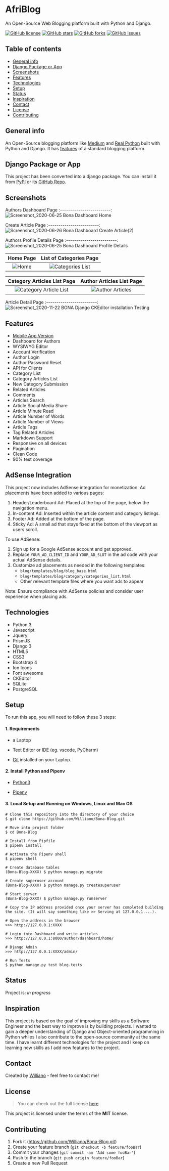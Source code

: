 # AfriBlog
An Open-Source Web Blogging platform built with Python and Django.



[![GitHub license](https://img.shields.io/github/license/Williano/AfriBlog?style=for-the-badge)](https://img.shields.io/github/license/Williano/AfriBlog?style=for-the-badge)
[![GitHub stars](https://img.shields.io/github/stars/Williano/AfriBlog?style=for-the-badge)](https://img.shields.io/github/stars/Williano/AfriBlog?style=for-the-badge)
[![GitHub forks](https://img.shields.io/github/forks/Williano/AfriBlog?style=for-the-badge)](https://img.shields.io/github/forks/Williano/AfriBlog?style=for-the-badge)
[![GitHub issues](https://img.shields.io/github/issues/Williano/AfriBlog?style=for-the-badge)](https://img.shields.io/github/issues/Williano/AfriBlog?style=for-the-badge)


## Table of contents
* [General info](#general-info)
* [Django Package or App](#django-package-or-app)
* [Screenshots](#screenshots)
* [Features](#features)
* [Technologies](#technologies)
* [Setup](#setup)
* [Status](#status)
* [Inspiration](#inspiration)
* [Contact](#contact)
* [License](#license)
* [Contributing](#contributing)


## General info
An Open-Source blogging platform like [Medium](https://medium.com/) and [Real Python](https://realpython.com/) built with Python and Django. It has [features](#features) of a standard blogging platform.

## Django Package or App
This project has been converted into a django package. You can install it from [PyPI](https://pypi.org/project/django-afriblog/) or its [GitHub Repo](https://github.com/Williano/django-afriblog).

## Screenshots

 Authors Dashboard Page
:-------------------------:
![Screenshot_2020-06-25 Bona Dashboard Home](https://user-images.githubusercontent.com/19711677/85830207-d4e17200-b751-11ea-9de2-0a86b5bd296a.png)

 Create Article Page
:-------------------------:
![Screenshot_2020-06-26 Bona Dashboard Create Article(2)](https://user-images.githubusercontent.com/19711677/85830197-d1e68180-b751-11ea-9a10-9653fc0c1a9d.png)


Authors Profile Details Page
:-------------------------:
![Screenshot_2020-06-25 Bona Dashboard Profile Details](https://user-images.githubusercontent.com/19711677/85830204-d317ae80-b751-11ea-86ff-c7b5683ffea5.png)


Home Page            |  List of Categories Page
:-------------------------:|:-------------------------:
![Home](https://user-images.githubusercontent.com/19711677/56363189-264fb200-61db-11e9-9bba-77a3e7f7c1de.jpg) | ![Categories List](https://user-images.githubusercontent.com/19711677/56363187-264fb200-61db-11e9-8a90-0af49eb33758.jpg)

Category Articles List Page       |  Author Articles List Page
:-------------------------:|:-------------------------:
![Category Article List](https://user-images.githubusercontent.com/19711677/56363188-264fb200-61db-11e9-8fef-fc83fb29f056.png) | ![Author Articles](https://user-images.githubusercontent.com/19711677/56363185-25b71b80-61db-11e9-9a42-2fffaa369d28.jpg)

Article Detail Page 
:-------------------------:
![Screenshot_2020-11-22 BONA Django CKEditor installation Testing](https://user-images.githubusercontent.com/19711677/99898873-a0bf9e00-2c6a-11eb-8e4a-8e24af9dce94.jpg)
 


## Features

* [Mobile App Version](https://github.com/Williano/Bona-Blog-Mobile)
* Dashboard for Authors
* WYSIWYG Editor
* Account Verification
* Author Login
* Author Password Reset
* API for Clients
* Category List
* Category Articles List
* New Category Submission
* Related Articles
* Comments
* Articles Search
* Article Social Media Share
* Article Minute Read
* Article Number of Words
* Article Number of Views
* Article Tags
* Tag Related Articles
* Markdown Support
* Responsive on all devices
* Pagination
* Clean Code
* 90% test coverage


## AdSense Integration

This project now includes AdSense integration for monetization. Ad placements have been added to various pages:

1. Header/Leaderboard Ad: Placed at the top of the page, below the navigation menu.
2. In-content Ad: Inserted within the article content and category listings.
3. Footer Ad: Added at the bottom of the page.
4. Sticky Ad: A small ad that stays fixed at the bottom of the viewport as users scroll.

To use AdSense:

1. Sign up for a Google AdSense account and get approved.
2. Replace `YOUR_AD_CLIENT_ID` and `YOUR_AD_SLOT` in the ad code with your actual AdSense details.
3. Customize ad placements as needed in the following templates:
   - `blog/templates/blog/blog_base.html`
   - `blog/templates/blog/category/categories_list.html`
   - Other relevant template files where you want ads to appear

Note: Ensure compliance with AdSense policies and consider user experience when placing ads.


## Technologies
* Python 3
* Javascript
* Jquery
* PrismJS
* Django 3
* HTML5
* CSS3 
* Bootstrap 4
* Ion Icons
* Font awesome
* CKEditor
* SQLite
* PostgreSQL


## Setup

To run this app, you will need to follow these 3 steps:

#### 1. Requirements
  - a Laptop

  - Text Editor or IDE (eg. vscode, PyCharm)

  - [Git](https://git-scm.com/book/en/v2/Getting-Started-Installing-Git) installed on your Laptop.


#### 2. Install Python and Pipenv
  - [Python3](https://www.python.org/downloads/)
  

  - [Pipenv](https://pipenv-es.readthedocs.io/es/stable/)

#### 3. Local Setup and Running on Windows, Linux and Mac OS

  ```
  # Clone this repository into the directory of your choice
  $ git clone https://github.com/Williano/Bona-Blog.git

  # Move into project folder
  $ cd Bona-Blog

  # Install from Pipfile
  $ pipenv install

  # Activate the Pipenv shell
  $ pipenv shell

  # Create database tables
  (Bona-Blog-XXXX) $ python manage.py migrate
  
  # Create superuser account
  (Bona-Blog-XXXX) $ python manage.py createsuperuser

  # Start server
  (Bona-Blog-XXXX) $ python manage.py runserver
  
  # Copy the IP address provided once your server has completed building the site. (It will say something like >> Serving at 127.0.0.1....).
  
  # Open the address in the browser
  >>> http://127.0.0.1:XXXX
  
  # Login into Dashboard and write articles
  >>> http://127.0.0.1:8000/author/dashboard/home/
  
  # Django Admin
  >>> http://127.0.0.1:XXXX/admin/
  
  # Run Tests
  $ python manage.py test blog.tests
  ```


## Status
Project is: _in progress_

## Inspiration
This project is based on the goal of improving my skills as a Software Engineer and the best way to improve is by building projects. I wanted to gain a deeper understanding of Django and Object-oriented programming in Python whiles I also contribute to the open-source community at the same time. I have learnt different technologies for the project and I keep on learning new skills as I add new features to the project.

## Contact
Created by [Williano](https://williano.github.io/) - feel free to contact me!

## License
>You can check out the full license [here](https://github.com/Williano/Bona-Blog/blob/master/LICENSE.md)

This project is licensed under the terms of the **MIT** license.

## Contributing

1. Fork it (<https://github.com/Williano/Bona-Blog.git>)
2. Create your feature branch (`git checkout -b feature/fooBar`)
3. Commit your changes (`git commit -am 'Add some fooBar'`)
4. Push to the branch (`git push origin feature/fooBar`)
5. Create a new Pull Request
